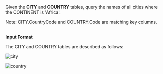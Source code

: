 Given the **CITY** and **COUNTRY** tables, query the names of all cities where the CONTINENT is 'Africa'.

Note: CITY.CountryCode and COUNTRY.Code are matching key columns.
<br/>
<br/>

**Input Format**

The CITY and COUNTRY tables are described as follows:

![city](https://s3.amazonaws.com/hr-challenge-images/8137/1449729804-f21d187d0f-CITY.jpg)


![country](https://s3.amazonaws.com/hr-challenge-images/8342/1449769013-e54ce90480-Country.jpg)
